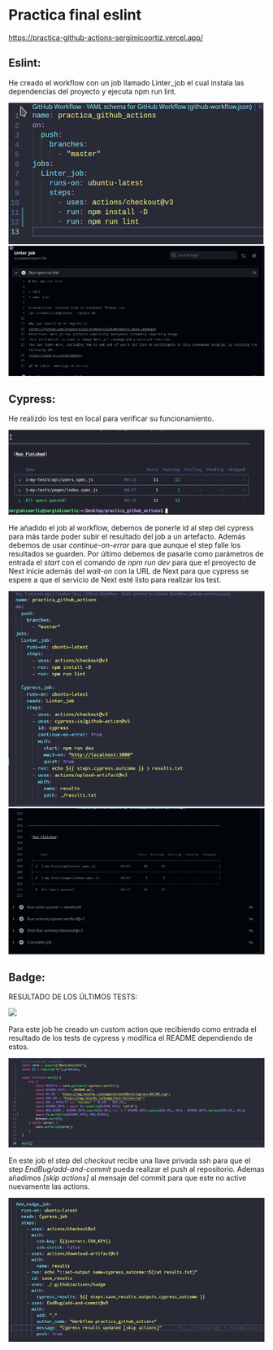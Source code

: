 # Practica final eslint
https://practica-github-actions-sergimicoortiz.vercel.app/

## Eslint:

He creado el workflow con un job llamado Linter_job el cual instala las dependencias del proyecto y ejecuta npm run lint.

<img src="./pic/Screenshot_20230113_185347.png"/>
<img src="./pic/Screenshot_20230113_185556.png"/>


## Cypress:

He realizdo los test en local para verificar su funcionamiento.

<img src='./pic/Screenshot_20230113_195634.png' />

He añadido el job al workflow, debemos de ponerle id al step del cypress para más tarde poder subir el resultado del job a un artefacto. Además debemos de usar *continue-on-error* para que aunque el step falle los resultados se guarden. Por último debemos de pasarle como parámetros de entrada el *start* con el comando de *npm run dev* para que el preoyecto de Next inicie además del *wait-on* con la URL de Next para que cypress se espere a que el servicio de Next esté listo para realizar los test.

<img src='./pic/Captura de pantalla 2023-01-13 204718.png' />
<img src='./pic/Captura de pantalla 2023-01-13 204754.png' />

## Badge:

RESULTADO DE LOS ÚLTIMOS TESTS:
<!-- NO CAMBIAR LA URL DE FORMA MANUAL. -->
<!-- SI ES NECESARIO CAMBIAR LA IMAGEN DEL BADGED DEBERAS DE HACERLO EN LA ACTION LOCALIZADA EN .github\actions\badge\index.js -->
<img src='https://img.shields.io/badge/test-failure-red'/>

Para este job he creado un custom action que recibiendo como entrada el resultado de los tests de cypress y modifica el README dependiendo de estos.

<img src='./pic/Captura de pantalla 2023-01-14 144326.png' />

En este job el step del *checkout* recibe una llave privada ssh para que el step *EndBug/add-and-commit* pueda realizar el push al repositorio. Ademas añadimos *[skip actions]* al mensaje del commit para que este no active nuevamente las actions.

<img src='./pic/Captura de pantalla 2023-01-14 144242.png' />